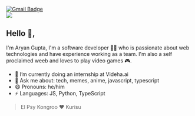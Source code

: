 

[![Gmail Badge](https://img.shields.io/badge/-aguyran@gmail.com-c14438?style=flat-square&logo=Gmail&logoColor=white&link=mailto:aguyran@gmail.com)](mailto:aguyran@gmail.com)
<br/>
<img src="https://c.tenor.com/rK3k9EgLkhEAAAAC/steins-gate.gif" />
## Hello 👋, 
I'm Aryan Gupta, I'm a software developer 👨‍💻 who is passionate about web technologies and have experience working as a team. I'm also a self proclaimed weeb and loves to play video games 🎮.

- 🌱 I’m currently doing an internship at Videha.ai
- 💬 Ask me about: tech, memes, anime, javascript, typescript
- 😄 Pronouns: he/him
- ⚡ Languages: JS, Python, TypeScript

> El Psy Kongroo ❤ Kurisu

